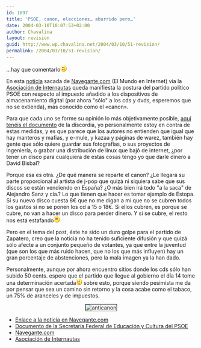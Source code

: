```yaml
---
id: 1097
title: 'PSOE, canon, elecciones… aburrido pero…'
date: 2004-03-10T10:07:53+02:00
author: Chavalina
layout: revision
guid: http://www.wp.chavalina.net/2004/03/10/51-revision/
permalink: /2004/03/10/51-revision/
---
```

…hay que comentarlo![emo](/imagenes/emoticonos/sonrisa.gif) 

En esta <a href="http://www.el-mundo.es/navegante/2004/03/10/esociedad/1078913872.html" target="_blank">noticia</a> sacada de <a href="http://www.navegante.com" target="_blank">Navegante.com</a> (El Mundo en Internet) via la <a href="http://www.internautas.org/" target="_blank">Asociación de Internautas</a> queda manifiesta la postura del partido político PSOE con respecto al impuesto a&ntilde;adido a los dispositivos de almacenamiento digital (por ahora "sólo" a los cds y dvds, esperemos que no se extienda), más conocido como el <span title="put* canon" class="anotacion">«canon».</span>

Para que cada uno se forme su opinión lo más objetivamente posible, <a href="http://www.elmundo.es/navegante/2004/03/10/esociedad/1078936652.html" target="_blank">aquí tenéis el documento</a> de la discordia, yo personalmente estoy en contra de estas medidas, y es que parece que los autores no entienden que igual que hay manteros y mafias, y e-mule, y kazaa y páginas de warez, también hay gente que sólo quiere guardar sus fotografías, o sus proyectos de ingeniería, o grabar una distribución de linux que bajó de internet, &iquest;por tener un disco para cualquiera de estas cosas tengo yo que darle dinero a David Bisbal?

Porque esa es otra. &iquest;De qué manera se reparte el canon? &iquest;Le llegará su parte proporcional al artista de j-pop que quizá ni siquiera sabe que sus discos se están vendiendo en Espa&ntilde;a? &iquest;O más bien irá todo "a la saca" de Alejandro Sanz y cía.? Lo que tienen que hacer es tomar ejemplo de Estopa. Si su nuevo disco cuesta 8&euro; que no me digan a mí que no se cubren todos los gastos si no se ponen los cd a 15 o 18&euro;. Si ellos cubren, es porque se cubre, no van a hacer un disco para perder dinero. Y si se cubre, el resto nos está estafando![emo](/imagenes/emoticonos/enfadado.gif) 

Pero en el tema del post, éste ha sido un duro golpe para el partido de Zapatero, creo que la noticia no ha tenido suficiente difusión y que quizá sólo afecte a un conjunto peque&ntilde;o de votantes, ya que entre la juventud (que son los que más ruido hacen, que no los que más influyen) hay un gran porcentaje de abstenciones, pero la mala imagen ya la han dado.

Personalmente, aunque por ahora encuentro sitios donde los cds sólo han subido 50 cents. espero que el partido que llegue al gobierno el día 14 tome una determinación <span title="eliminar el canon" class="anotacion">acertada</span>![emo](/imagenes/emoticonos/guino.gif) sobre esto, porque siendo pesimista me da por pensar que sea un camino sin retorno y la cosa acabe como el tabaco, un 75% de aranceles y de impuestos. 

<p align="center">
  <img src="http://antisgae.internautas.org/miror-anticanon/graficos/anticanon-p.gif" border="1"  alt="anticanon" />
</p>

  * <a href="http://www.el-mundo.es/navegante/2004/03/10/esociedad/1078913872.html" target="_blank">Enlace a la noticia en Navegante.com</a>
  * <a href="http://www.elmundo.es/navegante/2004/03/10/esociedad/1078936652.html" target="_blank">Documento de la Secretaría Federal de Educación y Cultura del PSOE</a>
  * <a href="http://www.navegante.com" target="_blank">Navegante.com</a>
  * <a href="http://www.internautas.org/" target="_blank">Asociación de Internautas</a>